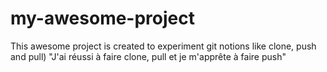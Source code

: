 # my-awesome-project
This awesome project is created to experiment git notions like clone, push and pull)
"J'ai réussi à faire clone, pull et je m'apprête à faire push"